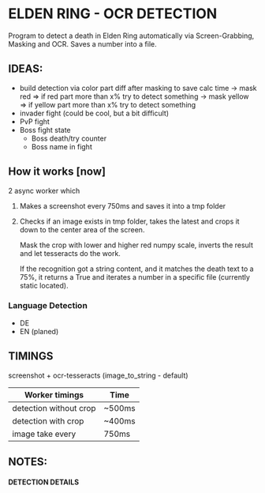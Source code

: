 # ELDEN RING - OCR DETECTION
Program to detect a death in Elden Ring automatically via Screen-Grabbing,
Masking and OCR. Saves a number into a file.


## IDEAS:
- build detection via color part diff after masking to save calc time
    -> mask red => if red part more than x% try to detect something
    -> mask yellow => if yellow part more than x% try to detect something
- invader fight (could be cool, but a bit difficult)
- PvP fight
- Boss fight state
    - Boss death/try counter
    - Boss name in fight

## How it works [now]


2 async worker which
1. Makes a screenshot every 750ms and saves it into a tmp folder
2. Checks if an image exists in tmp folder, takes the latest
   and crops it down to the center area of the screen. 
   
   Mask the crop with lower and higher red numpy scale, inverts the 
   result and let tesseracts do the work. 
   
   If the recognition got a string content, and it matches the death 
   text to a 75%, it returns a True and iterates a number in a 
   specific file (currently static located).
   
### Language Detection
- DE
- EN (planed)


## TIMINGS
screenshot + ocr-tesseracts (image_to_string - default)

| Worker timings             | Time   |
| -------------              | ------ |
| detection without crop     | ~500ms |
| detection with crop        | ~400ms |
| image take every           |  750ms |

## NOTES:

#### DETECTION DETAILS
